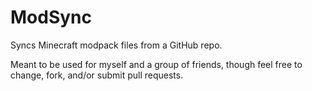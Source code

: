 # ModSync
Syncs Minecraft modpack files from a GitHub repo.

Meant to be used for myself and a group of friends, though feel free to change, fork, and/or submit pull requests.
